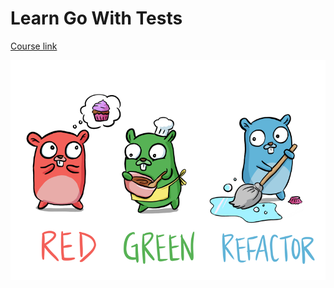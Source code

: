 # Learn Go With Tests

[Course link](https://quii.gitbook.io/learn-go-with-tests)

![image info](red-green-blue-gophers-smaller.png)
